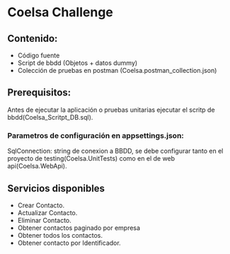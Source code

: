 # Coelsa Challenge

## Contenido:
- Código fuente
- Script de bbdd (Objetos + datos dummy)
- Colección de pruebas en postman (Coelsa.postman_collection.json)

## Prerequisitos:
Antes de ejecutar la aplicación o pruebas unitarias ejecutar el scritp de bbdd(Coelsa_Scritpt_DB.sql).

### Parametros de configuración en appsettings.json:
SqlConnection: string de conexion a BBDD, se debe configurar tanto en el proyecto de testing(Coelsa.UnitTests) como en el de web api(Coelsa.WebApi).

## Servicios disponibles
- Crear Contacto.
- Actualizar Contacto.
- Eliminar Contacto.
- Obtener contactos paginado por empresa
- Obtener todos los contactos.
- Obtener contacto por Identificador.

